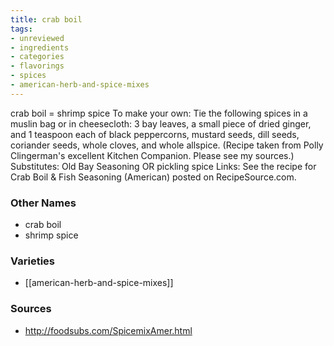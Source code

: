 ```yaml
---
title: crab boil
tags:
- unreviewed
- ingredients
- categories
- flavorings
- spices
- american-herb-and-spice-mixes
---
```

crab boil = shrimp spice To make your own: Tie the following spices in a muslin bag or in cheesecloth: 3 bay leaves, a small piece of dried ginger, and 1 teaspoon each of black peppercorns, mustard seeds, dill seeds, coriander seeds, whole cloves, and whole allspice. (Recipe taken from Polly Clingerman's excellent Kitchen Companion. Please see my sources.) Substitutes: Old Bay Seasoning OR pickling spice Links: See the recipe for Crab Boil & Fish Seasoning (American) posted on RecipeSource.com.

### Other Names

* crab boil
* shrimp spice

### Varieties

* [[american-herb-and-spice-mixes]]

### Sources
* http://foodsubs.com/SpicemixAmer.html
